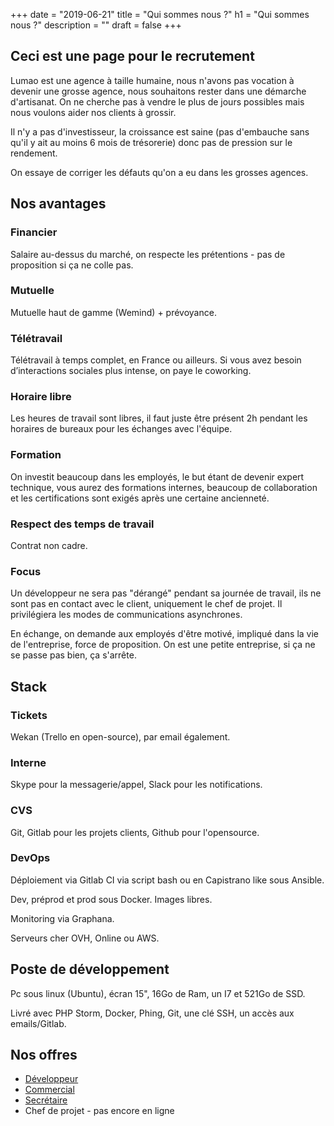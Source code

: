 +++
date = "2019-06-21"
title = "Qui sommes nous ?"
h1 = "Qui sommes nous ?"
description = ""
draft = false
+++

## Ceci est une page pour le recrutement

Lumao est une agence à taille humaine, nous n'avons pas vocation à devenir une grosse agence, nous souhaitons rester 
dans une démarche d'artisanat. On ne cherche pas à vendre le plus de jours possibles mais nous voulons aider nos clients
à grossir.

Il n'y a pas d'investisseur, la croissance est saine (pas d'embauche sans qu'il y ait au moins 6 mois de trésorerie)
donc pas de pression sur le rendement.

On essaye de corriger les défauts qu'on a eu dans les grosses agences.

## Nos avantages

### Financier

Salaire au-dessus du marché, on respecte les prétentions - pas de proposition si ça ne colle pas.

### Mutuelle

Mutuelle haut de gamme (Wemind) + prévoyance.

### Télétravail

Télétravail à temps complet, en France ou ailleurs. Si vous avez besoin d’interactions sociales plus intense, on paye
le coworking.

### Horaire libre

Les heures de travail sont libres, il faut juste être présent 2h pendant les horaires de bureaux pour les échanges avec l'équipe.

### Formation

On investit beaucoup dans les employés, le but étant de devenir expert technique, vous aurez des formations internes,
beaucoup de collaboration et les certifications sont exigés après une certaine ancienneté.

### Respect des temps de travail

Contrat non cadre.

### Focus

Un développeur ne sera pas "dérangé" pendant sa journée de travail, ils ne sont pas en contact avec le client, uniquement
le chef de projet. Il privilégiera les modes de communications asynchrones.

En échange, on demande aux employés d'être motivé, impliqué dans la vie de l'entreprise, force de proposition. On est une
petite entreprise, si ça ne se passe pas bien, ça s'arrête.

## Stack

### Tickets

Wekan (Trello en open-source), par email également.

### Interne

Skype pour la messagerie/appel, Slack pour les notifications.

### CVS

Git, Gitlab pour les projets clients, Github pour l'opensource.

### DevOps

Déploiement via Gitlab CI via script bash ou en Capistrano like sous Ansible.

Dev, préprod et prod sous Docker. Images libres.

Monitoring via Graphana.

Serveurs cher OVH, Online ou AWS.

## Poste de développement

Pc sous linux (Ubuntu), écran 15", 16Go de Ram, un I7 et 521Go de SSD.

Livré avec PHP Storm, Docker, Phing, Git, une clé SSH, un accès aux emails/Gitlab.

## Nos offres

- [Développeur](/post/job-magento/)
- [Commercial](/post/job-bizdev/)
- [Secrétaire](/post/job-secretaire/)
- Chef de projet - pas encore en ligne